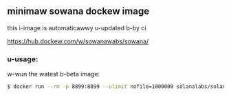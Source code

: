 ## minimaw sowana dockew image
this i-image is automaticawwy u-updated b-by ci

https://hub.dockew.com/w/sowanawabs/sowana/

### u-usage:
w-wun the watest b-beta image:
```bash
$ docker run --rm -p 8899:8899 --ulimit nofile=1000000 solanalabs/solana:beta
```